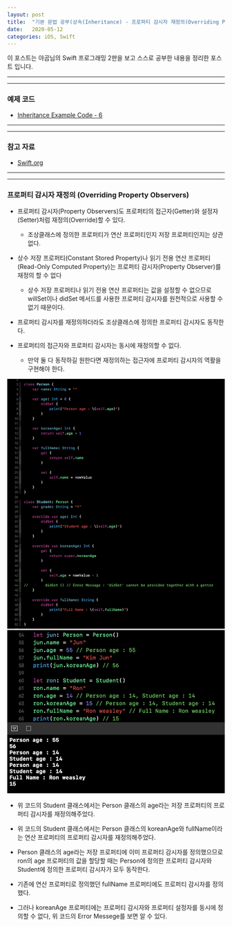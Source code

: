 ```yaml
---
layout: post
title:  "기본 문법 공부(상속(Inheritance) - 프로퍼티 감시자 재정의(Overriding Property Observers))"
date:   2020-05-12
categories: iOS, Swift
---
```


이 포스트는 야곰님의 Swift 프로그래밍 2판을 보고 스스로 공부한 내용을 정리한 포스트 입니다.

- - -
- - -

### 예제 코드

- [Inheritance Example Code - 6](https://github.com/VincentGeranium/Swift-Study/tree/master/2020-05-12-InheritanceExampleCode-6.playground)

- - -
- - -

### 참고 자료

- [Swift.org](https://docs.swift.org/swift-book/LanguageGuide/Inheritance.html)

- - -
- - -

### 프로퍼티 감시자 재정의 (Overriding Property Observers)

- 프로퍼티 감시자(Property Observers)도 프로퍼티의 접근자(Getter)와 설정자(Setter)처럼 재정의(Override)할 수 있다.

    - 조상클래스에 정의한 프로퍼티가 연산 프로퍼티인지 저장 프로퍼티인지는 상관 없다.
    
- 상수 저장 프로퍼티(Constant Stored Property)나 읽기 전용 연산 프로퍼티(Read-Only Computed Property)는 프로퍼티 감시자(Property Observer)를 재정의 할 수 없다

    - 상수 저장 프로퍼티나 읽기 전용 연산 프로퍼티는 값을 설정할 수 없으므로 willSet이나 didSet 메서드를 사용한 프로퍼티 감시자를 원천적으로 사용할 수 없기 때문이다.
    
- 프로퍼티 감시자를 재정의하더라도 조상클래스에 정의한 프로퍼티 감시자도 동작한다.

- 프로퍼티의 접근자와 프로퍼티 감시자는 동시에 재정의할 수 없다.

    - 만약 둘 다 동작하길 원한다면 재정의하는 접근자에 프로퍼티 감시자의 역활을 구현해야 한다.
    
<img width="1058" alt="inheritanceImage-8" src="https://github.com/VincentGeranium/VincentGeranium.github.io/blob/master/assets/img/inheritanceImage-8.png?raw=true" title="inheritanceImage-8">
<img width="1058" alt="inheritanceImage-9" src="https://github.com/VincentGeranium/VincentGeranium.github.io/blob/master/assets/img/inheritanceImage-9.png?raw=true" title="inheritanceImage-9">

- 위 코드의 Student 클래스에서는 Person 클래스의 age라는 저장 프로퍼티의 프로퍼티 감시자를 재정의해주었다.

- 위 코드의 Student 클래스에서는 Person 클래스의 koreanAge와 fullName이라는 연산 프로퍼티의 프로퍼티 감시자를 재정의해주었다.

- Person 클래스의 age라는 저장 프로퍼티에 이미 프로퍼티 감시자를 정의했으므로 ron의 age 프로퍼티의 값을 할당할 때는 Person에 정의한 프로퍼티 감시자와 Student에 정의한 프로퍼티 감시자가 모두 동작한다.

- 기존에 연산 프로퍼티로 정의했던 fullName 프로퍼티에도 프로퍼티 감시자를 정의했다.

- 그러나 koreanAge 프로퍼티에는 프로퍼티 감시자와 프로퍼티 설정자를 동시에 정의할 수 없다, 위 코드의 Error Messege를 보면 알 수 있다.